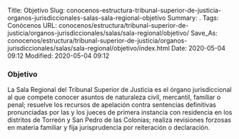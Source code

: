 Title: Objetivo
Slug: conocenos-estructura-tribunal-superior-de-justicia-organos-jurisdiccionales-salas-sala-regional-objetivo
Summary: .
Tags: Conócenos
URL: conocenos/estructura/tribunal-superior-de-justicia/organos-jurisdiccionales/salas/sala-regional/objetivo/
Save_As: conocenos/estructura/tribunal-superior-de-justicia/organos-jurisdiccionales/salas/sala-regional/objetivo/index.html
Date: 2020-05-04 09:12
Modified: 2020-05-04 09:12



### Objetivo

La Sala Regional del Tribunal Superior de Justicia es el órgano jurisdiccional al que compete conocer asuntos de naturaleza civil, mercantil, familiar o penal; resuelve los recursos de apelación contra sentencias definitivas pronunciadas por las y los jueces de primera instancia con residencia en los distritos de Torreón y San Pedro de las Colonias; realiza revisiones forzosas en materia familiar y fija jurisprudencia por reiteración o declaración.






